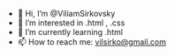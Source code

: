  - 👋 Hi, I’m @ViliamSirkovsky
 - 👀 I’m interested in .html , .css
 - 🌱 I’m currently learning .html
 - 📫 How to reach me: vilsirko@gmail.com

<!---
ViliamSirkovsky/ViliamSirkovsky is a ✨ special ✨ repository because its `README.md` (this file) appears on your GitHub profile.
You can click the Preview link to take a look at your changes.
--->
